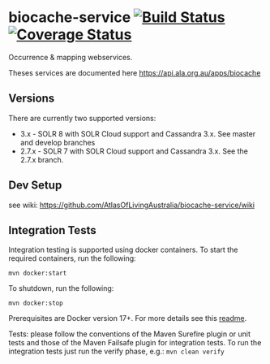 biocache-service [![Build Status](https://travis-ci.com/AtlasOfLivingAustralia/biocache-service.svg?branch=develop)](http://travis-ci.com/AtlasOfLivingAustralia/biocache-service) [![Coverage Status](https://coveralls.io/repos/github/AtlasOfLivingAustralia/biocache-service/badge.svg)](https://coveralls.io/github/AtlasOfLivingAustralia/biocache-service)
================

Occurrence &amp; mapping webservices.

Theses services are documented here https://api.ala.org.au/apps/biocache

## Versions

There are currently two supported versions:

* 3.x - SOLR 8 with SOLR Cloud support and Cassandra 3.x. See master and develop branches
* 2.7.x - SOLR 7 with SOLR Cloud support and Cassandra 3.x. See the 2.7.x branch.


## Dev Setup

see wiki: https://github.com/AtlasOfLivingAustralia/biocache-service/wiki

## Integration Tests

Integration testing is supported using docker containers.
To start the required containers, run the following:

```
mvn docker:start
```

To shutdown, run the following:
```
mvn docker:stop
```

Prerequisites are Docker version 17+. For more details see this [readme](/src/test/docker/README.md).

Tests: please follow the conventions of the Maven Surefire plugin 
or unit tests and those of the Maven Failsafe plugin for integration tests. To run the integration tests 
just run the verify phase, e.g.: `mvn clean verify`
